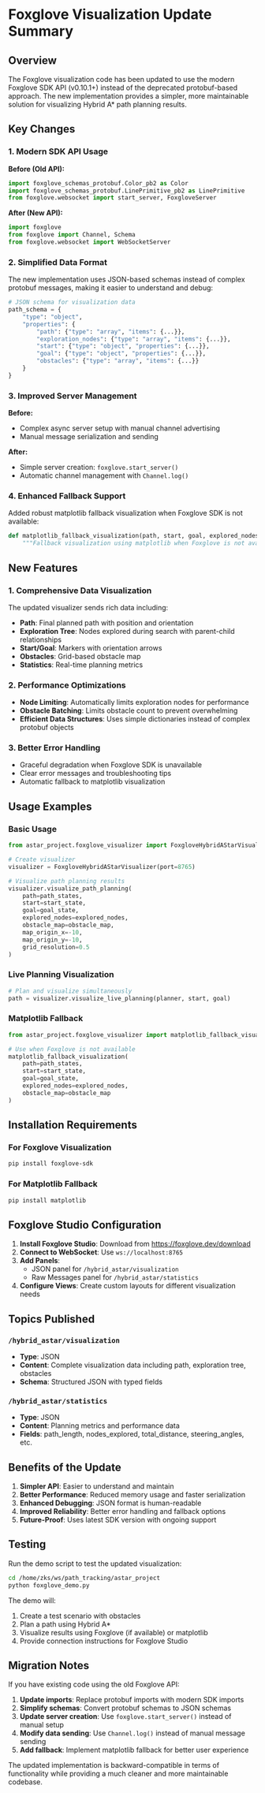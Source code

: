# Foxglove Visualization Update Summary

## Overview

The Foxglove visualization code has been updated to use the modern Foxglove SDK API (v0.10.1+) instead of the deprecated protobuf-based approach. The new implementation provides a simpler, more maintainable solution for visualizing Hybrid A* path planning results.

## Key Changes

### 1. Modern SDK API Usage

**Before (Old API):**
```python
import foxglove_schemas_protobuf.Color_pb2 as Color
import foxglove_schemas_protobuf.LinePrimitive_pb2 as LinePrimitive
from foxglove.websocket import start_server, FoxgloveServer
```

**After (New API):**
```python
import foxglove
from foxglove import Channel, Schema
from foxglove.websocket import WebSocketServer
```

### 2. Simplified Data Format

The new implementation uses JSON-based schemas instead of complex protobuf messages, making it easier to understand and debug:

```python
# JSON schema for visualization data
path_schema = {
    "type": "object",
    "properties": {
        "path": {"type": "array", "items": {...}},
        "exploration_nodes": {"type": "array", "items": {...}},
        "start": {"type": "object", "properties": {...}},
        "goal": {"type": "object", "properties": {...}},
        "obstacles": {"type": "array", "items": {...}}
    }
}
```

### 3. Improved Server Management

**Before:**
- Complex async server setup with manual channel advertising
- Manual message serialization and sending

**After:**
- Simple server creation: `foxglove.start_server()`
- Automatic channel management with `Channel.log()`

### 4. Enhanced Fallback Support

Added robust matplotlib fallback visualization when Foxglove SDK is not available:

```python
def matplotlib_fallback_visualization(path, start, goal, explored_nodes=None, ...):
    """Fallback visualization using matplotlib when Foxglove is not available"""
```

## New Features

### 1. Comprehensive Data Visualization

The updated visualizer sends rich data including:
- **Path**: Final planned path with position and orientation
- **Exploration Tree**: Nodes explored during search with parent-child relationships
- **Start/Goal**: Markers with orientation arrows
- **Obstacles**: Grid-based obstacle map
- **Statistics**: Real-time planning metrics

### 2. Performance Optimizations

- **Node Limiting**: Automatically limits exploration nodes for performance
- **Obstacle Batching**: Limits obstacle count to prevent overwhelming
- **Efficient Data Structures**: Uses simple dictionaries instead of complex protobuf objects

### 3. Better Error Handling

- Graceful degradation when Foxglove SDK is unavailable
- Clear error messages and troubleshooting tips
- Automatic fallback to matplotlib visualization

## Usage Examples

### Basic Usage

```python
from astar_project.foxglove_visualizer import FoxgloveHybridAStarVisualizer

# Create visualizer
visualizer = FoxgloveHybridAStarVisualizer(port=8765)

# Visualize path planning results
visualizer.visualize_path_planning(
    path=path_states,
    start=start_state,
    goal=goal_state,
    explored_nodes=explored_nodes,
    obstacle_map=obstacle_map,
    map_origin_x=-10,
    map_origin_y=-10,
    grid_resolution=0.5
)
```

### Live Planning Visualization

```python
# Plan and visualize simultaneously
path = visualizer.visualize_live_planning(planner, start, goal)
```

### Matplotlib Fallback

```python
from astar_project.foxglove_visualizer import matplotlib_fallback_visualization

# Use when Foxglove is not available
matplotlib_fallback_visualization(
    path=path_states,
    start=start_state,
    goal=goal_state,
    explored_nodes=explored_nodes,
    obstacle_map=obstacle_map
)
```

## Installation Requirements

### For Foxglove Visualization

```bash
pip install foxglove-sdk
```

### For Matplotlib Fallback

```bash
pip install matplotlib
```

## Foxglove Studio Configuration

1. **Install Foxglove Studio**: Download from https://foxglove.dev/download
2. **Connect to WebSocket**: Use `ws://localhost:8765` 
3. **Add Panels**: 
   - JSON panel for `/hybrid_astar/visualization`
   - Raw Messages panel for `/hybrid_astar/statistics`
4. **Configure Views**: Create custom layouts for different visualization needs

## Topics Published

### `/hybrid_astar/visualization`
- **Type**: JSON
- **Content**: Complete visualization data including path, exploration tree, obstacles
- **Schema**: Structured JSON with typed fields

### `/hybrid_astar/statistics`
- **Type**: JSON  
- **Content**: Planning metrics and performance data
- **Fields**: path_length, nodes_explored, total_distance, steering_angles, etc.

## Benefits of the Update

1. **Simpler API**: Easier to understand and maintain
2. **Better Performance**: Reduced memory usage and faster serialization
3. **Enhanced Debugging**: JSON format is human-readable
4. **Improved Reliability**: Better error handling and fallback options
5. **Future-Proof**: Uses latest SDK version with ongoing support

## Testing

Run the demo script to test the updated visualization:

```bash
cd /home/zks/ws/path_tracking/astar_project
python foxglove_demo.py
```

The demo will:
1. Create a test scenario with obstacles
2. Plan a path using Hybrid A*
3. Visualize results using Foxglove (if available) or matplotlib
4. Provide connection instructions for Foxglove Studio

## Migration Notes

If you have existing code using the old Foxglove API:

1. **Update imports**: Replace protobuf imports with modern SDK imports
2. **Simplify schemas**: Convert protobuf schemas to JSON schemas  
3. **Update server creation**: Use `foxglove.start_server()` instead of manual setup
4. **Modify data sending**: Use `Channel.log()` instead of manual message sending
5. **Add fallback**: Implement matplotlib fallback for better user experience

The updated implementation is backward-compatible in terms of functionality while providing a much cleaner and more maintainable codebase.
